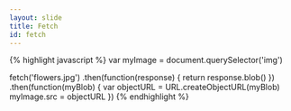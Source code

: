 ```yaml
---
layout: slide
title: Fetch
id: fetch
---
```

<section markdown="1">

{% highlight javascript %}
var myImage = document.querySelector('img')

fetch('flowers.jpg')
.then(function(response) {
  return response.blob()
})
.then(function(myBlob) {
  var objectURL = URL.createObjectURL(myBlob)
  myImage.src = objectURL
})
{% endhighlight %}


</section>

